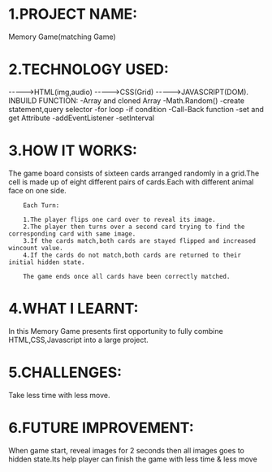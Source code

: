 # 1.PROJECT NAME:
Memory Game(matching Game)

# 2.TECHNOLOGY USED:  
----->HTML(img,audio)
----->CSS(Grid)
----->JAVASCRIPT(DOM).
INBUILD FUNCTION:
-Array and cloned Array
-Math.Random()
-create statement,query selector
-for loop
-if condition
-Call-Back function
-set and get Attribute
-addEventListener
-setInterval

# 3.HOW IT WORKS:
The game board consists of sixteen cards arranged randomly in a grid.The cell is made up of eight different pairs of cards.Each with different animal face on one side.

        Each Turn:

        1.The player flips one card over to reveal its image.
        2.The player then turns over a second card trying to find the corresponding card with same image.
        3.If the cards match,both cards are stayed flipped and increased wincount value.
        4.If the cards do not match,both cards are returned to their initial hidden state.

        The game ends once all cards have been correctly matched.

# 4.WHAT I LEARNT:
In this Memory Game presents first opportunity to fully combine HTML,CSS,Javascript into a large project.

# 5.CHALLENGES:
Take less time with less move.

# 6.FUTURE IMPROVEMENT:
When game start, reveal images for 2 seconds then all images goes to hidden state.Its help player can finish the game with less time &
less move
